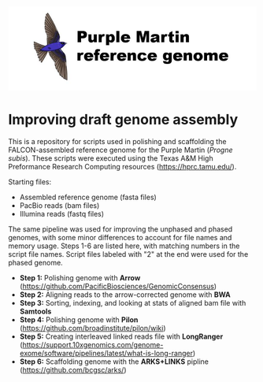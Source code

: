 ![Logo](https://github.com/edegreef/PUMA-reference-genome/blob/master/PUMA-ref-logo.JPG)

# Improving draft genome assembly
This is a repository for scripts used in polishing and scaffolding the FALCON-assembled reference genome for the Purple Martin (*Progne subis*). These scripts were executed using the Texas A&M High Preformance Research Computing resources (https://hprc.tamu.edu/).

Starting files:
* Assembled reference genome (fasta files)
* PacBio reads (bam files)
* Illumina reads (fastq files)

The same pipeline was used for improving the unphased and phased genomes, with some minor differences to account for file names and memory usage. Steps 1-6 are listed here, with matching numbers in the script file names. Script files labeled with "2" at the end were used for the phased genome. 

* **Step 1:** Polishing genome with **Arrow** (https://github.com/PacificBiosciences/GenomicConsensus)
* **Step 2:** Aligning reads to the arrow-corrected genome with **BWA**
* **Step 3:** Sorting, indexing, and looking at stats of aligned bam file with **Samtools**
* **Step 4:** Polishing genome with **Pilon** (https://github.com/broadinstitute/pilon/wiki)
* **Step 5:** Creating interleaved linked reads file with **LongRanger** (https://support.10xgenomics.com/genome-exome/software/pipelines/latest/what-is-long-ranger)
* **Step 6:** Scaffolding genome with the **ARKS+LINKS** pipline (https://github.com/bcgsc/arks/)
